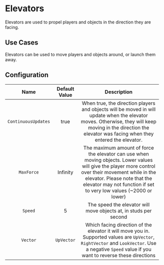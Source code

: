 # Elevators

Elevators are used to propel players and objects in the direction they are facing.

## Use Cases

Elevators can be used to move players and objects around, or launch them away.

## Configuration
| Name | Default Value | Description
|:-----:|:-----:|:-----:
| `ContinuousUpdates` | true | When true, the direction players and objects will be moved in will update when the elevator moves. Otherwise, they will keep moving in the direction the elevator was facing when they entered the elevator.
| `MaxForce` | Infinity | The maximum amount of force the elevator can use when moving objects. Lower values will give the player more control over their movement while in the elevator. Please note that the elevator may not function if set to very low values (~2000 or lower)
| `Speed` | 5 | The speed the elevator will move objects at, in studs per second
| `Vector` | `UpVector` | Which facing direction of the elevator it will move you in. Supported values are `UpVector`, `RightVector` and `LookVector`. Use a negative `Speed` value if you want to reverse these directions